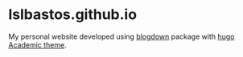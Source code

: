 # lslbastos.github.io
My personal website developed using [blogdown](https://bookdown.org/yihui/blogdown/) package with [hugo Academic theme](https://themes.gohugo.io/themes/hugo-academic/).
